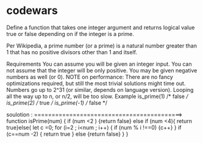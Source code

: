 # codewars
Define a function that takes one integer argument and returns logical value true or false depending on if the integer is a prime.

Per Wikipedia, a prime number (or a prime) is a natural number greater than 1 that has no positive divisors other than 1 and itself.

Requirements
You can assume you will be given an integer input.
You can not assume that the integer will be only positive. You may be given negative numbers as well (or 0).
NOTE on performance: There are no fancy optimizations required, but still the most trivial solutions might time out. Numbers go up to 2^31 (or similar, depends on language version). Looping all the way up to n, or n/2, will be too slow.
Example
is_prime(1)  /* false */
is_prime(2)  /* true  */
is_prime(-1) /* false */

soulotion :
==========================================>
function isPrime(num) {
if (num <2 ) {return false} else if (num <4){ return true}else{
let c =0;
  for (i=2 ; i<num ; i++) {
 if (num % i !==0) {c++}
}
  if (c==num -2) {
    return true
  } else {return false}
}
  }

